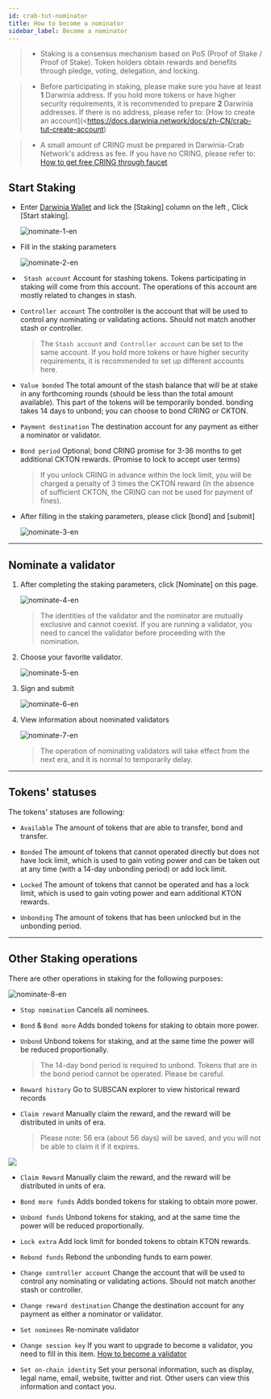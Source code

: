 ```yaml
---
id: crab-tut-nominator
title: How to become a nominator
sidebar_label: Become a nominator
---
```

> - Staking is a consensus mechanism based on PoS (Proof of Stake / Proof of Stake). Token holders obtain rewards and benefits through pledge, voting, delegation, and locking.

> - Before participating in staking, please make sure you have at least **1** Darwinia address. If you hold more tokens or have higher security requirements, it is recommended to prepare **2** Darwinia addresses. If there is no address, please refer to: [How to create an account](<<https://docs.darwinia.network/docs/zh-CN/crab-tut-create-account>)

> - A small amount of CRING must be prepared in  Darwinia-Crab Network's address as fee. If you have no CRING, please refer to: [How to get free CRING through faucet](https://docs.darwinia.network/docs/en/crab-tut-claim-cring)



## Start Staking

- Enter [Darwinia Wallet](https://apps.darwinia.network) and lick the [Staking] column on the left , Click [Start staking].

  ![nominate-1-en](assets/nominate-1-en.png)

- Fill in the staking parameters 

  ![nominate-2-en](assets/nominate-2-en.png)

- ` Stash account` Account for stashing tokens. Tokens participating in staking will come from this account. The operations of this account are mostly related to changes in stash.

- `Controller account`  The controller is the account that will be used to control any nominating or validating actions. Should not match another stash or controller.

    > The `Stash account` and` Controller account` can be set to the same account. If you hold more tokens or have higher security requirements, it is recommended to set up different accounts here.

- `Value bonded` The total amount of the stash balance that will be at stake in any forthcoming rounds (should be less than the total amount available).  This part of the tokens will be temporarily bonded. bonding takes 14 days to unbond; you can choose to bond CRING or CKTON.

- `Payment destination` The destination account for any payment as either a nominator or validator.

- `Bond period` Optional; bond CRING promise for 3-36 months to get additional CKTON rewards. (Promise to lock to accept user terms)

    > If you unlock CRING in advance within the lock limit, you will be charged  a penalty of 3 times the CKTON reward (In the absence of sufficient CKTON, the CRING can not be used for payment of fines).

- After filling in the staking parameters, please click [bond] and [submit]

  ![nominate-3-en](assets/nominate-3-en.png)

<hr /> 

## Nominate a validator

1. After completing the staking parameters, click [Nominate] on this page.
   
   ![nominate-4-en](assets/wiki-tut-nominator-4-en.png)

     > The identities of the validator and the nominator are mutually exclusive and cannot coexist. If you are running a validator, you need to cancel the validator before proceeding with the nomination.

2. Choose your favorite validator.
   
   ![nominate-5-en](assets/wiki-tut-nominator-5-en.png)


3. Sign and submit
   
   ![nominate-6-en](assets/wiki-tut-nominator-6-en.png)

4. View information about nominated validators
   
   ![nominate-7-en](assets/wiki-tut-nominator-7-en.png)

     > The operation of nominating validators will take effect from the next era, and it is normal to temporarily delay.

<hr />

## Tokens' statuses

The tokens' statuses are following:

- `Available` The amount of tokens that are able to transfer, bond and transfer.

- `Bonded` The amount of tokens that cannot operated directly but does not have lock limit, which is used to gain voting power and can be taken out at any time (with a 14-day unbonding period) or add lock limit.

- `Locked` The amount of tokens that cannot be operated and has a lock limit, which is used to gain voting power and earn additional KTON rewards.

- `Unbonding` The amount of tokens that has been unlocked but in the unbonding period.
  
<hr />

## Other Staking operations

There are other operations in staking for the following purposes:

![nominate-8-en](assets/wiki-tut-nominator-8-en.png)

- `Stop nomination` Cancels all nominees.

- `Bond` & `Bond more` Adds bonded tokens for staking to obtain more power.

- `Unbond` Unbond tokens for staking, and at the same time the power will be reduced proportionally.
  
   > The 14-day bond period is required to unbond. Tokens that are in the bond period cannot be operated. Please be careful.
  
- `Reward history` Go to SUBSCAN explorer to view historical reward records

- `Claim reward` Manually claim the reward, and the reward will be distributed in units of era.

  > Please note: 56 era (about 56 days) will be saved, and you will not be able to claim it if it expires.

![](assets/wiki-tut-nominator-9-en.png)

- `Claim Reward` Manually claim the reward, and the reward will be distributed in units of era.

- `Bond more funds` Adds bonded tokens for staking to obtain more power.

- `Unbond funds` Unbond tokens for staking, and at the same time the power will be reduced proportionally. 
  
- `Lock extra` Add lock limit for bonded tokens to obtain KTON rewards.

- `Rebond funds` Rebond the unbonding funds to earn power.

- `Change controller account` Change the account  that will be used to control any nominating or validating actions. Should not match another stash or controller.

- `Change reward destination` Change the destination account for any payment as either a nominator or validator.

- `Set nominees` Re-nominate validator

- `Change session key` If you want to upgrade to become a validator, you need to fill in this item. [How to become a validator](https://docs.darwinia.network/docs/en/wiki-tut-validator)

- `Set on-chain identity` Set your personal information, such as display, legal name, email, website, twitter and riot. Other users can view this information and contact you.

